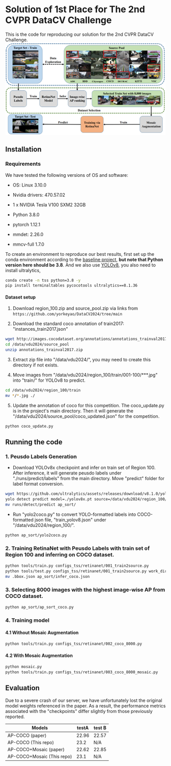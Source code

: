 # Solution of 1st Place for The 2nd CVPR DataCV Challenge 

This is the code for reproducing our solution for the 2nd CVPR DataCV Challenge.
![My Image](assets/framework.png)
## Installation
### Requirements

We have tested the following versions of OS and software:
- OS: Linux 3.10.0
- Nvidia drivers: 470.57.02
- 1 x NVIDIA Tesla V100 SXM2 32GB

- Python 3.8.0
- pytorch 1.12.1
- mmdet: 2.26.0
- mmcv-full 1.7.0

To create an environment to reproduce our best results, first set up the conda environment according to the [baseline project](https://github.com/yorkeyao/DataCV2024), **but note that Python version here should be 3.8**.  And we also use [YOLOv8](https://github.com/ultralytics/ultralytics), you also need to install ultralytics,

```bash
conda create -n tss python=3.8 -y
pip install terminaltables pycocotools ultralytics==8.1.36 
```

#### Dataset setup

1. Download region_100.zip and source_pool.zip via links from  `https://github.com/yorkeyao/DataCV2024/tree/main`

2. Download the standard coco annotation of train2017: "instances_train2017.json"
```bash
wget http://images.cocodataset.org/annotations/annotations_trainval2017.zip -O /data/vdu2024/source_pool/annotations_trainval2017.zip 
cd /data/vdu2024/source_pool
unzip annotations_trainval2017.zip
```

3. Extract zip file into "/data/vdu2024/", you may need to create this directory if not exists.

4. Move images from "/data/vdu2024/region_100/train/001-100/***.jpg" into "train/" for YOLOv8 to predict.
```bash
cd /data/vdu2024/region_100/train
mv */*.jpg ./
```

5. Update the annotation of coco for this competition. The coco_update.py is in the project's main directory. Then it will generate the "/data/vdu2024/source_pool/coco_updated.json" for the competition.

```bash
python coco_update.py
```

## Running the code

### 1. Peusdo Labels Generation
- Download YOLOv8x checkpoint and infer on train set of Region 100. After inference, it will generate peusdo labels under "./runs/predict/labels" from the main directory. Move "predict" folder for label format conversion.
```bash
wget https://github.com/ultralytics/assets/releases/download/v8.1.0/yolov8x.pt
yolo detect predict model=./yolov8x.pt source=/data/vdu2024/region_100/train conf=0.1 imgsz=1280 save_txt=True classes=[2,5,7] save=False
mv runs/detect/predict ap_sort/
```

- Run "yolo2coco.py" to convert YOLO-formatted labels into COCO-formatted json file, "train_yolov8.json" under "/data/vdu2024/region_100/".
```bash
python ap_sort/yolo2coco.py
```

### 2. Training RetinaNet with Peusdo Labels with train set of Region 100 and inferring on COCO dataset.
```bash
python tools/train.py configs_tss/retinanet/001_train2source.py
python tools/test.py configs_tss/retinanet/001_train2source.py work_dirs/001_train2source/latest.pth --format-only --options "jsonfile_prefix=./"
mv .bbox.json ap_sort/infer_coco.json
```

### 3. Selecting 8000 images with the highest image-wise AP from COCO dataset.
```bash
python ap_sort/ap_sort_coco.py 
```

### 4. Training model
#### 4.1 Without Mosaic Augmentation
```bash
python tools/train.py configs_tss/retinanet/002_coco_8000.py
```
#### 4.2 With Mosaic Augmentation
```bash
python mosaic.py
python tools/train.py configs_tss/retinanet/003_coco_8000_mosaic.py
```


## Evaluation
Due to a severe crash of our server, we have unfortunately lost the original model weights referenced in the paper. As a result, the performance metrics associated with the "checkpoints" differ slightly from those previously reported.

| Models   |  testA   |  test B  |
|----------|----------|----------|
| AP-COCO (paper)  |22.96    |   22.57     |
| AP-COCO (This repo)    | 23.2     | N/A     |
| AP-COCO+Mosaic (paper)  |22.62     |   22.85     |
| AP-COCO+Mosaic (This repo)    | 23.1     | N/A     |
